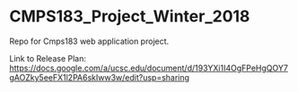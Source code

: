 # CMPS183_Project_Winter_2018
Repo for Cmps183 web application project.


Link to Release Plan:  https://docs.google.com/a/ucsc.edu/document/d/193YXi1I4OgFPeHgQOY7gAOZky5eeFX1l2PA6skIww3w/edit?usp=sharing
